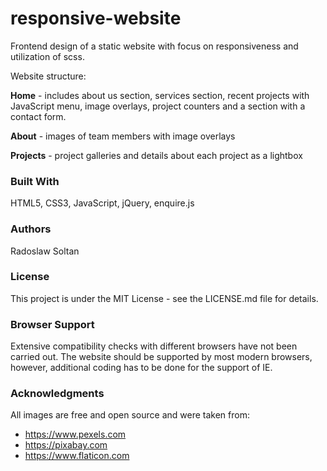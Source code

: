 # responsive-website

Frontend design of a static website with focus on responsiveness and utilization of scss.

Website structure:

**Home** - includes about us section, services section, recent projects with JavaScript menu, image overlays, project counters and a section with a contact form.

**About** - images of team members with image overlays

**Projects** - project galleries and details about each project as a lightbox

### Built With

HTML5, CSS3, JavaScript, jQuery, enquire.js

### Authors

Radoslaw Soltan

### License

This project is under the MIT License - see the LICENSE.md file for details.

### Browser Support

Extensive compatibility checks with different browsers have not been carried out. The website should be supported by most modern browsers, however, additional coding has to be done for the support of IE.

### Acknowledgments
All images are free and open source and were taken from:
* https://www.pexels.com
* https://pixabay.com
* https://www.flaticon.com 
